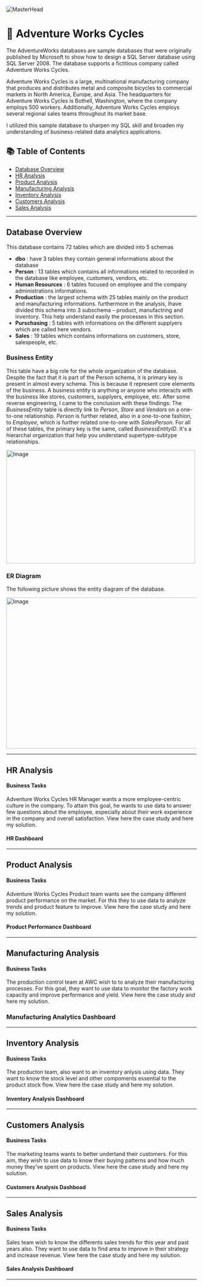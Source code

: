 ![MasterHead](https://user-images.githubusercontent.com/119062221/205323914-5955d947-14af-4ec3-9020-b5f33b6e4133.png)
# :bicyclist: Adventure Works Cycles 
The AdventureWorks databases are sample databases that were originally published by Microsoft to show how to design a SQL Server database using SQL Server 2008. The database supports a fictitious company called Adventure Works Cycles. 

Adventure Works Cycles is a large, multinational manufacturing company that produces and distributes metal and composite bicycles to commercial markets in North America, Europe, and Asia. The headquarters for Adventure Works Cycles is Bothell, Washington, where the company employs 500 workers. Additionally, Adventure Works Cycles employs several regional sales teams throughout its market base.

I utilized this sample database to sharpen my SQL skill and broaden my understanding of business-related data analytics applications.
## 📚 Table of Contents
- [Database Overview](#database-overview)
- [HR Analysis](#hr-analysis)
- [Product Analysis](#product-analysis)
- [Manufacturing Analysis](#manufacturing-analysis)
- [Inventory Analysis](#inventory-analysis)
- [Customers Analysis](#customers-analysis)
- [Sales Analysis](#sales-analysis)

***
## Database Overview
This database contains 72 tables which are divided into 5 schemas
- **dbo** : have 3 tables they contain general informations about the database
- **Person** : 13 tables which contains all informations related to recorded in the database like employee, customers, vendors, etc.
- **Human Resources** : 6 tables focused on employee and the company administrations informations.
- **Production** : the largest schema with 25 tables mainly on the product and manufacturing informations. furthermore in the analysis, Ihave divided this schema into 3 subschema – product, manufactring and inventory. This help understand easily the processes in this section.
- **Purschasing** : 5 tables with informations on the different supplyers which are called here vendors.
- **Sales** : 19 tables which contains informations on customers, store, salespeople, etc.

### Business Entity
This table have a big role for the whole organization of the database. Despite the fact that it is part of the Person schema, it is primary key is present in almost every schema. This is because it represent core elements of the business. A business entity is anything or anyone who interacts with the business like stores, customers, supplyers, employee, etc. After some reverse engineering, I came to the conclusion with these findings:
The _BusinessEntity_ table is directly link to _Person_, _Store_ and _Vendors_ on a one-to-one relationship. _Person_ is further related, also in a one-to-one fashion, to _Employee_, which is further related one-to-one with _SalesPerson_. For all of these tables, the primary key is the same, called _BusinessEntityID_. It's a hierarchal organization that help you understand supertype-subtype relationships.

<img src="https://user-images.githubusercontent.com/119062221/205937446-7479b8d2-ed18-4c84-9f07-f7361e5a235f.jpg" alt="Image" width="500" height="300" >

### ER Diagram
The following picture shows the entity diagram of the database.


<img src="https://user-images.githubusercontent.com/119062221/205907267-4fc33c5f-7208-41d2-a3ea-886d68796257.jpg" alt="Image" width="700" height="400">

***

## HR Analysis
#### Business Tasks 
Adventure Works Cycles HR Manager wants a more employee-centric culture in the company. To attain this goal, he wants to use data to answer few questions about the employee, especially about their work experience in the company and overall satisfaction.
View here the case study and here my solution.

#### HR Dashboard

***

## Product Analysis
#### Business Tasks
Adventure Works Cycles Product team wants see the company different product performance on the market. For this they to use data to analyze trends and product feature to improve.
View here the case study and here my solution.

#### Product Performance Dashboard

***

## Manufacturing Analysis
#### Business Tasks
The production control team at AWC wish to  to analyze their manufacturing processes. For this goal, they want to use data to monitor the factory work capacity and improve performance and yield.
View here the case study and here my solution.

### Manufacturing Analytics Dashboard
***

## Inventory Analysis
#### Business Tasks
The producton team, also want to an inventory anlysis using data. They want to know the stock level and other compoments essential to the product stock flow.
View here the case study and here my solution.

#### Inventory Analysis Dashboard
***

## Customers Analysis
#### Business Tasks
The marketing teams wants to better undertand their customers. For this aim, they wish to use data to know their buying patterns and how much money they’ve spent on products.
View here the case study and here my solution.

#### Customers Analysis Dashboad 
***

## Sales Analysis
#### Business Tasks
Sales team wish to know the differents sales trends for this year and past years also. They want to use data to find area to improve in their strategy and increase revenue.
View here the case study and here my solution.

#### Sales Analysis Dashboard
***

